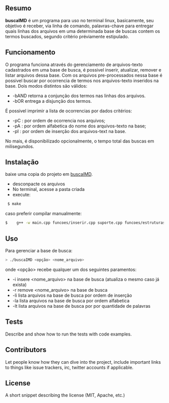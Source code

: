 ## Resumo

**buscaIMD** é um programa para uso no terminal linux, basicamente, seu objetivo é receber, via linha de comando, palavras-chave para entregar quais linhas dos arquivos em uma determinada base de buscas contem os termos buscados, segundo critério préviamente estipulado.

## Funcionamento

O programa funciona através do gerenciamento de arquivos-texto cadastrados em uma base de busca, é possivel inserir, atualizar, remover e listar arquivos dessa base.
Com os arquivos pre-processados nessa base é possivel buscar por ocorrencia de termos nos arquivos-texto inseridos na base. Dois modos distintos são válidos: 
* -bAND retorna a conjunção dos termos nas linhas dos arquivos. 
* -bOR entrega a disjunção dos termos. 

É possivel imprimir a lista de ocorrencias por dados critérios:
* -pC : por ordem de ocorrencia nos arquivos;
* -pA : por ordem alfabetica do nome dos arquivos-texto na base;
* -pI : por ordem de inserção dos arquivos-text na base.

No mais, é disponibilizado opcionalmente, o tempo total das buscas em milisegundos.


## Instalação
baixe uma copia do projeto em [buscaIMD].
- desconpacte os arquivos
- No terminal, acesse a pasta criada
- execute:
```sh
 $ make
```       
caso preferir compilar manualmente:

```sh
$    g++ -w main.cpp funcoes/inserir.cpp suporte.cpp funcoes/estruturas.cpp funcoes/remover.cpp funcoes/listar.cpp funcoes/buscar.cpp funcoes/listabusca.cpp funcoes/relogio.cpp -o buscaIMD -std=c++11
```    
   

## Uso
Para gerenciar a base de busca:
```sh
> ./buscaIMD <opção> <nome_arquivo> 
```
onde <opção> recebe qualquer um dos seguintes paramentos:
* -i insere <nome_arquivo> na base de busca (atualiza o mesmo caso já exista)
* -r remove <nome_arquivo> na base de busca
* -li lista arquivos na base de busca por ordem de inserção
* -la lista arquivos na base de busca por ordem alfabetica
* -lt lista arquivos na base de busca por por quantidade de palavras
 

## Tests

Describe and show how to run the tests with code examples.

## Contributors

Let people know how they can dive into the project, include important links to things like issue trackers, irc, twitter accounts if applicable.

## License

A short snippet describing the license (MIT, Apache, etc.)


[buscaIMD]: <https:///github.com/lopespaulo/PROJETOEDBLP/archive/master.zip>



